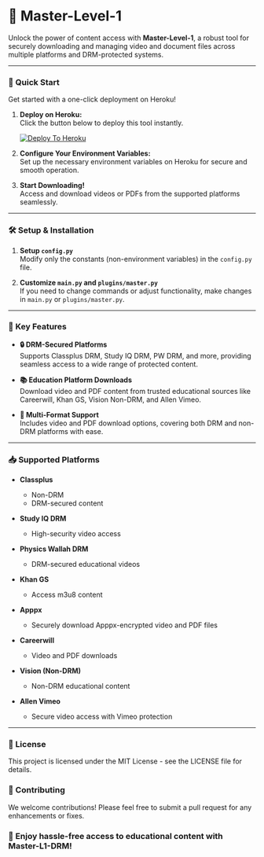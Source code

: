 # 🎥 Master-Level-1

Unlock the power of content access with **Master-Level-1**, a robust tool for securely downloading and managing video and document files across multiple platforms and DRM-protected systems.

---
### 🚀 Quick Start
Get started with a one-click deployment on Heroku!

1. **Deploy on Heroku:**  
   Click the button below to deploy this tool instantly.

   [![Deploy To Heroku](https://www.herokucdn.com/deploy/button.svg)](https://dashboard.heroku.com/new?button-url=https://github.com/xpingpongx/Extractor-V3&template=https://github.com/shiva-uploder/Master-Uploader-010)

2. **Configure Your Environment Variables:**  
   Set up the necessary environment variables on Heroku for secure and smooth operation.

3. **Start Downloading!**  
   Access and download videos or PDFs from the supported platforms seamlessly.

---

### 🛠 Setup & Installation
1. **Setup `config.py`**  
   Modify only the constants (non-environment variables) in the `config.py` file.

2. **Customize `main.py` and `plugins/master.py`**  
   If you need to change commands or adjust functionality, make changes in `main.py` or `plugins/master.py`.

---
### 🌟 Key Features
- **🔒 DRM-Secured Platforms**  
  Supports Classplus DRM, Study IQ DRM, PW DRM, and more, providing seamless access to a wide range of protected content.
  
- **📚 Education Platform Downloads**  
  Download video and PDF content from trusted educational sources like Careerwill, Khan GS, Vision Non-DRM, and Allen Vimeo.

- **📁 Multi-Format Support**  
  Includes video and PDF download options, covering both DRM and non-DRM platforms with ease.

---

### 📥 Supported Platforms
- **Classplus**  
  - Non-DRM
  - DRM-secured content

- **Study IQ DRM**  
  - High-security video access

- **Physics Wallah DRM**  
  - DRM-secured educational videos

- **Khan GS**  
  - Access m3u8 content

- **Apppx**  
  - Securely download Apppx-encrypted video and PDF files

- **Careerwill**  
  - Video and PDF downloads

- **Vision (Non-DRM)**  
  - Non-DRM educational content

- **Allen Vimeo**  
  - Secure video access with Vimeo protection

---

### 📜 License
This project is licensed under the MIT License - see the LICENSE file for details.

### 🤝 Contributing
We welcome contributions! Please feel free to submit a pull request for any enhancements or fixes.

### 🌟 Enjoy hassle-free access to educational content with Master-L1-DRM!
